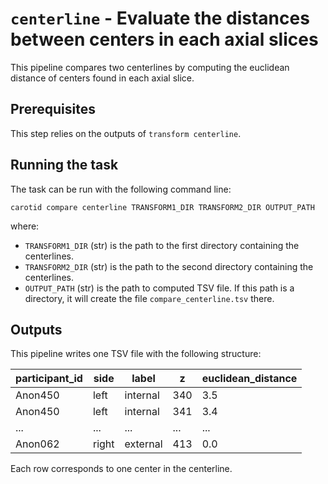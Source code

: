 # `centerline` - Evaluate the distances between centers in each axial slices

This pipeline compares two centerlines by computing the euclidean distance of centers
found in each axial slice.

## Prerequisites

This step relies on the outputs of `transform centerline`.

## Running the task

The task can be run with the following command line:
```
carotid compare centerline TRANSFORM1_DIR TRANSFORM2_DIR OUTPUT_PATH
```
where:

- `TRANSFORM1_DIR` (str) is the path to the first directory containing the centerlines.
- `TRANSFORM2_DIR` (str) is the path to the second directory containing the centerlines.
- `OUTPUT_PATH` (str) is the path to computed TSV file. If this path is a directory, it will create
the file `compare_centerline.tsv` there.


## Outputs

This pipeline writes one TSV file with the following structure:

| participant_id | side  | label    | z   | euclidean_distance |
|----------------|-------|----------|-----|--------------------|
| Anon450        | left  | internal | 340 | 3.5                | 
| Anon450        | left  | internal | 341 | 3.4                | 
| ...            | ...   | ...      | ... | ...                | 
| Anon062        | right | external | 413 | 0.0                | 

Each row corresponds to one center in the centerline.